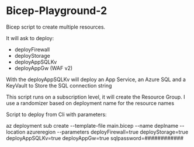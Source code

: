 # Bicep-Playground-2
Bicep script to create multiple resources. 

It will ask to deploy:
  * deployFirewall
  * deployStorage
  * deployAppSQLKv 
  * deployAppGw (WAF v2)

With the deployAppSQLKv will deploy an App Service, an Azure SQL and a KeyVault to Store the SQL connection string

This script runs on a subscription level, it will create the Resource Group.
I use a randomizer based on deployment name for the resource names

Script to deploy from Cli with parameters:

az deployment sub create --template-file main.bicep --name deplname --location azureregion --parameters deployFirewall=true deployStorage=true deployAppSQLKv=true deployAppGw=true sqlpassword=############
